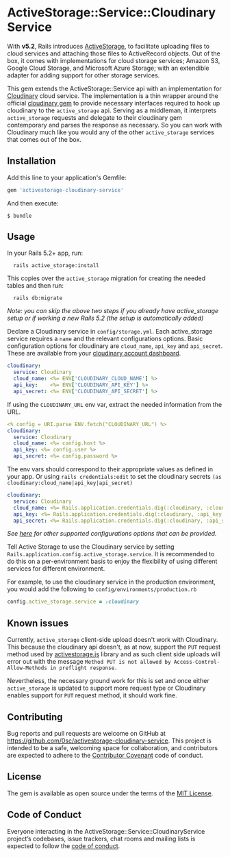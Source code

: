 # ActiveStorage::Service::CloudinaryService

With **v5.2**, Rails introduces [ActiveStorage](https://github.com/rails/rails/blob/master/activestorage/README.md), to facilitate uploading files to cloud services and attaching those files to ActiveRecord objects. Out of the box, it comes with implementations for cloud storage services; Amazon S3, Google Cloud Storage, and Microsoft Azure Storage; with an extendible adapter for adding support for other storage services.

This gem extends the ActiveStorage::Service api with an implementation for [Cloudinary](https://cloudinary.com/) cloud service. The implementation is a thin wrapper around the official [cloudinary gem](https://github.com/cloudinary/cloudinary_gem) to provide necessary interfaces required to hook up cloudinary to the `active_storage` api. Serving as a middleman, it interprets `active_storage` requests and delegate to their cloudinary gem contemporary and parses the response as necessary. So you can work with Cloudinary much like you would any of the other `active_storage` services that comes out of the box.

## Installation

Add this line to your application's Gemfile:

```ruby
gem 'activestorage-cloudinary-service'
```

And then execute:

    $ bundle

## Usage

In your Rails 5.2+ app, run:
```shell
  rails active_storage:install
```
This copies over the `active_storage` migration for creating the needed tables and then run:
```shell
  rails db:migrate
```

_Note: you can skip the above two steps if you already have active_storage setup or if working a new Rails 5.2 (the setup is automatically added)_

Declare a Cloudinary service in `config/storage.yml`. Each active_storage service requires a `name` and the relevant configurations options. Basic configuration options for cloudinary are `cloud_name`, `api_key` and `api_secret`. These are available from your [cloudinary account dashboard](https://cloudinary.com/console/cloudinary.yml).

```yaml
cloudinary:
  service: Cloudinary
  cloud_name: <%= ENV['CLOUDINARY_CLOUD_NAME'] %>
  api_key:    <%= ENV['CLOUDINARY_API_KEY'] %>
  api_secret: <%= ENV['CLOUDINARY_API_SECRET'] %>
```

If using the `CLOUDINARY_URL` env var, extract the needed information from the URL.

```yaml
<% config = URI.parse ENV.fetch("CLOUDINARY_URL") %>
cloudinary:
  service: Cloudinary
  cloud_name: <%= config.host %>
  api_key: <%= config.user %>
  api_secret: <%= config.password %>
```

The env vars should correspond to their appropriate values as defined in your app. Or using `rails credentials:edit` to set the cloudinary secrets `(as cloudinary:cloud_name|api_key|api_secret)`
```yaml
cloudinary:
  service: Cloudinary
  cloud_name: <%= Rails.application.credentials.dig(:cloudinary, :cloud_name) %>
  api_key: <%= Rails.application.credentials.dig(:cloudinary, :api_key) %>
  api_secret: <%= Rails.application.credentials.dig(:cloudinary, :api_secret) %>
```

*See [here](https://cloudinary.com/documentation/api_and_access_identifiers) for other supported configurations options that can be provided.*

Tell Active Storage to use the Cloudinary service by setting `Rails.application.config.active_storage.service`. It is recommended to do this on a per-environment basis to enjoy the flexibility of using different services for different environment.

For example, to use the cloudinary service in the production environment, you would add the following to `config/environments/production.rb`

```rb
config.active_storage.service = :cloudinary
```

## Known issues
Currently, `active_storage` client-side upload doesn't work with Cloudinary. This because the cloudinary api doesn't, as at now, support the `PUT` request method used by [activestorage.js](https://github.com/rails/rails/blob/master/activestorage/app/javascript/activestorage/blob_upload.js#L9) library and as such client side uploads will error out with the message `Method PUT is not allowed by Access-Control-Allow-Methods in preflight response.`

Nevertheless, the necessary ground work for this is set and once either `active_storage` is updated to support more request type or Cloudinary enables support for `PUT` request method, it should work fine.


## Contributing

Bug reports and pull requests are welcome on GitHub at https://github.com/0sc/activestorage-cloudinary-service. This project is intended to be a safe, welcoming space for collaboration, and contributors are expected to adhere to the [Contributor Covenant](http://contributor-covenant.org) code of conduct.

## License

The gem is available as open source under the terms of the [MIT License](https://opensource.org/licenses/MIT).

## Code of Conduct

Everyone interacting in the ActiveStorage::Service::CloudinaryService project’s codebases, issue trackers, chat rooms and mailing lists is expected to follow the [code of conduct](https://github.com/0sc/activestorage-cloudinary-service/blob/master/CODE_OF_CONDUCT.md).
